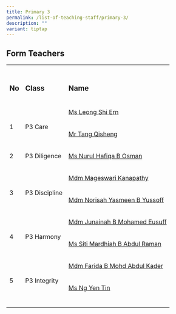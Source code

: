 ```yaml
---
title: Primary 3
permalink: /list-of-teaching-staff/primary-3/
description: ""
variant: tiptap
---
```

<h2><strong>Form Teachers</strong></h2>
<table style="minWidth: 75px">
<colgroup>
<col>
<col>
<col>
</colgroup>
<tbody>
<tr>
<td rowspan="1" colspan="1">
<p></p>
</td>
<td rowspan="1" colspan="1">
<p></p>
</td>
<td rowspan="1" colspan="1">
<p></p>
</td>
</tr>
<tr>
<td rowspan="1" colspan="1">
<h3><strong>No</strong></h3>
</td>
<td rowspan="1" colspan="1">
<h3><strong>Class</strong></h3>
</td>
<td rowspan="1" colspan="1">
<h3><strong>Name</strong></h3>
</td>
</tr>
<tr>
<td rowspan="2" colspan="1">
<p>
<br>1</p>
</td>
<td rowspan="2" colspan="1">
<p>
<br>P3 Care</p>
</td>
<td rowspan="1" colspan="1">
<p><a href="mailto:leong_shi_ern@schools.gov.sg" rel="noopener nofollow" target="_blank">Ms Leong Shi Ern</a>
</p>
</td>
</tr>
<tr>
<td rowspan="1" colspan="1">
<p><a href="mailto:tang_qisheng@schools.gov.sg" rel="noopener nofollow" target="_blank">Mr Tang Qisheng</a>
</p>
</td>
</tr>
<tr>
<td rowspan="1" colspan="1">
<p>2</p>
</td>
<td rowspan="1" colspan="1">
<p>P3 Diligence</p>
</td>
<td rowspan="1" colspan="1">
<p><a href="mailto:nurul_hafiqa_osman@schools.gov.sg" rel="noopener nofollow" target="_blank">Ms Nurul Hafiqa B Osman</a>
</p>
</td>
</tr>
<tr>
<td rowspan="2" colspan="1">
<p>
<br>3</p>
</td>
<td rowspan="2" colspan="1">
<p>
<br>P3 Discipline</p>
</td>
<td rowspan="1" colspan="1">
<p><a href="mailto:mageswari_kanapathy@schools.gov.sg" rel="noopener nofollow" target="_blank">Mdm Mageswari Kanapathy</a>
</p>
</td>
</tr>
<tr>
<td rowspan="1" colspan="1">
<p><a href="mailto:norisah_yasmeen_yussoff@schools.gov.sg" rel="noopener nofollow" target="_blank">Mdm Norisah Yasmeen B Yussoff</a>
</p>
</td>
</tr>
<tr>
<td rowspan="2" colspan="1">
<p>
<br>4</p>
</td>
<td rowspan="2" colspan="1">
<p>
<br>P3 Harmony</p>
</td>
<td rowspan="1" colspan="1">
<p><a href="mailto:junainah_mohamed_eusuff@schools.gov.sg" rel="noopener nofollow" target="_blank">Mdm Junainah B Mohamed Eusuff</a>
</p>
</td>
</tr>
<tr>
<td rowspan="1" colspan="1">
<p><a href="mailto:Siti_Mardhiah_Abdul_Raman_A@schools.gov.sg" rel="noopener nofollow" target="_blank">Ms Siti Mardhiah B Abdul Raman</a>
</p>
</td>
</tr>
<tr>
<td rowspan="2" colspan="1">
<p>
<br>5</p>
</td>
<td rowspan="2" colspan="1">
<p>
<br>P3 Integrity</p>
</td>
<td rowspan="1" colspan="1">
<p><a href="mailto:farida_kader@schools.gov.sg" rel="noopener nofollow" target="_blank">Mdm Farida B Mohd Abdul Kader</a>
</p>
</td>
</tr>
<tr>
<td rowspan="1" colspan="1">
<p><a href="mailto:ng_yen_tin@schools.gov.sg" rel="noopener nofollow" target="_blank">Ms Ng Yen Tin</a>
</p>
</td>
</tr>
<tr>
<td rowspan="1" colspan="1">
<p></p>
</td>
<td rowspan="1" colspan="1">
<p></p>
</td>
<td rowspan="1" colspan="1">
<p></p>
</td>
</tr>
</tbody>
</table>
<p></p>